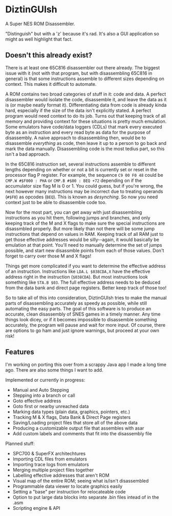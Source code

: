 # DiztinGUIsh

A Super NES ROM Disassembler.

"Distinguish" but with a 'z' because it's rad. It's also a GUI application so might as well highlight that fact.

## Doesn't this already exist?

There is at least one 65C816 disassembler out there already. The biggest issue with it (not with that program, but with disassembling 65C816 in general) is that some instructions assemble to different sizes depending on context. This makes it difficult to automate. 

A ROM contains two broad categories of stuff in it: code and data. A perfect disassembler would isolate the code, disassemble it, and leave the data as it is (or maybe neatly format it). Differentiating data from code is already kinda hard, especially if the size of the data isn't explicitly stated. A perfect program would need context to do its job. Turns out that keeping track of all memory and providing context for these situations is pretty much emulation. Some emulators have code/data loggers (CDLs) that mark every executed byte as an instruction and every read byte as data for the purpose of disassembly. A naive approach to disassembling then, would be to disassemble *everything* as code, then leave it up to a person to go back and mark the data manually. Disassembling code is the most tedius part, so this isn't a bad approach.

In the 65C816 instruction set, several instructions assemble to different lengths depending on whether or not a bit is currently set or reset in the processor flag P register. For example, the sequence `C9 00 F0 48` could be `CMP.W #$F000 : PHA` or `CMP.B #$00 : BEQ +72` depending on if the accumulator size flag M is 0 or 1. You could guess, but if you're wrong, the next however many instructions may be incorrect due to treating operands (`#$F0`) as opcodes (`BEQ`). This is known as *desynching*. So now you need context just to be able to disassemble code too.

Now for the most part, you can get away with just disassembling instructions as you hit them, following jumps and branches, and only keeping track of the M and X flags to make sure the special instructions are disassmbled properly. But more likely than not there will be some jump instructions that depend on values in RAM. Keeping track of all RAM just to get those effective addresses would be silly--again, it would basically be emulation at that point. You'll need to manually determine the set of jumps possible, and start new disassmble points from each of those values. Don't forget to carry over those M and X flags!

Things get more complicated if you want to determine the effective address of an instruction. Instructions like `LDA.L $038CDA,X` have the effective address right in the instruction (`$038CDA`). But most instructions look something like `STA.B $03`. The full effective address needs to be deduced from the data bank and direct page registers. Better keep track of those too!

So to take all of this into consideration, DiztinGUIsh tries to make the manual parts of disassembling accurately as speedy as possible, while still automating the easy parts. The goal of this software is to produce an accurate, clean disassembly of SNES games in a timely manner. Any time things look dicey, or if it becomes impossible to disassemble something accurately, the program will pause and wait for more input. Of course, there are options to go ham and just ignore warnings, but proceed at your own risk!

## Features

I'm working on porting this over from a scrappy Java app I made a long time ago. There are also some things I want to add.

Implemented or currently in progress:

* Manual and Auto Stepping
* Stepping into a branch or call
* Goto effective address
* Goto first or nearby unreached data
* Marking data types (plain data, graphics, pointers, etc.)
* Tracking M & X flags, Data Bank & Direct Page registers
* Saving/Loading project files that store all of the above data
* Producing a customizable output file that assembles with asar
* Add custom labels and comments that fit into the disassembly file

Planned stuff:

* SPC700 & SuperFX architechtures
* Importing CDL files from emulators
* Importing trace logs from emulators
* Merging multiple project files together
* Labelling effective addresses that aren't ROM
* Visual map of the entire ROM; seeing what is/isn't disassembled
* Programmable data viewer to locate graphics easily
* Setting a "base" per instruction for relocateable code
* Option to put large data blocks into separate .bin files intead of in the .asm
* Scripting engine & API
